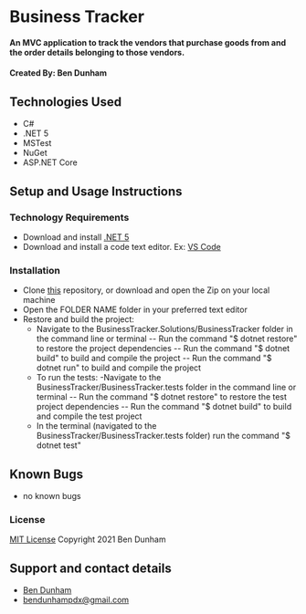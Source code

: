 # Business Tracker

#### An MVC application to track the vendors that purchase goods from and the order details belonging to those vendors.

#### Created By: Ben Dunham

## Technologies Used

* C#
* .NET 5
* MSTest
* NuGet
* ASP.NET Core


## Setup and Usage Instructions

### Technology Requirements

* Download and install [.NET 5](https://dotnet.microsoft.com/download/dotnet/5.0)
* Download and install a code text editor. Ex: [VS Code](https://code.visualstudio.com/)

### Installation

* Clone [this](https://github.com/bendunhampdx/Vender.Solution) repository, or download and open the Zip on your local machine
* Open the FOLDER NAME folder in your preferred text editor
* Restore and build the project:
  - Navigate to the BusinessTracker.Solutions/BusinessTracker folder in the command line or terminal 
    -- Run the command "$ dotnet restore" to restore the project dependencies
    -- Run the command "$ dotnet build" to build and compile the project
    -- Run the command "$ dotnet run" to build and compile the project
  * To run the tests:
 -Navigate to the BusinessTracker/BusinessTracker.tests folder in the command line or terminal 
    -- Run the command "$ dotnet restore" to restore the test project dependencies
    -- Run the command "$ dotnet build" to build and compile the test project
  - In the terminal (navigated to the BusinessTracker/BusinessTracker.tests folder) run the command "$ dotnet test"

## Known Bugs

* no known bugs

### License

[MIT License](https://opensource.org/licenses/MIT)
Copyright 2021 Ben Dunham

## Support and contact details

* [Ben Dunham](github.com/bendunhampdx) 
* <bendunhampdx@gmail.com>